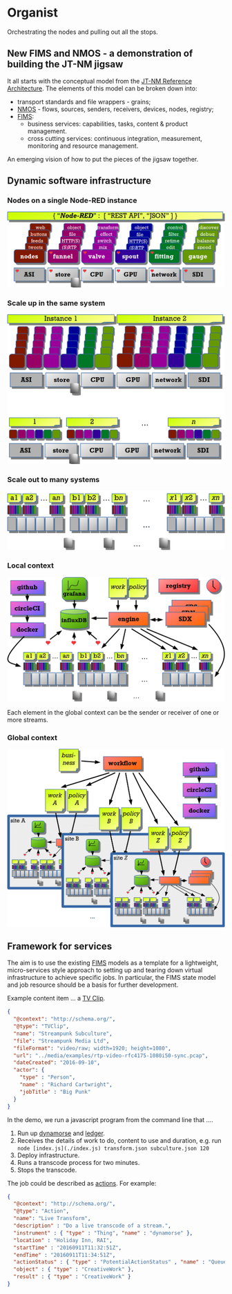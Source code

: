 # Organist
Orchestrating the nodes and pulling out all the stops.

## New FIMS and NMOS - a demonstration of building the JT-NM jigsaw

It all starts with the conceptual model from the [JT-NM Reference Architecture](file:///C:/users/sparkpunk/Google%20Drive/Streampunk%20Drive/tech/specs/jtnm/JT-NMReferenceArchitecturev1.0%20150904%20FINAL.pdf). The elements of this model can be broken down into:

* transport standards and file wrappers - grains;
* [NMOS](http://www.nmos.tv/) - flows, sources, senders, receivers, devices, nodes, registry;
* [FIMS](http://www.fims.tv/):
  * business services: capabilities, tasks, content & product management.
  * cross cutting services: continuous integration, measurement, monitoring and resource management.

An emerging vision of how to put the pieces of the jigsaw together.

## Dynamic software infrastructure

### Nodes on a single Node-RED instance

![basic platform](images/basic-platform1.png)

### Scale up in the same system

![scale up](images/scaleup.png)

### Scale out to many systems

![scale out](images/scaleout.png)

### Local context

![local context](images/local-context.png)

Each element in the global context can be the sender or receiver of one or more streams.

### Global context

![global context](images/global-context.png)

## Framework for services

The aim is to use the existing [FIMS](/fims-tv/fims) models as a template for a lightweight, micro-services style approach to setting up and tearing down virtual infrastructure to achieve specific jobs. In particular, the FIMS state model and job resource should be a basis for further development.

Example content item ... a [TV Clip](http://www.schema.org/TVClip).

```json
{
  "@context": "http://schema.org/",
  "@type": "TVClip",
  "name": "Streampunk Subculture",
  "file": "Streampunk Media Ltd",
  "fileFormat": "video/raw; width=1920; height=1080",
  "url": "../media/examples/rtp-video-rfc4175-1080i50-sync.pcap",
  "dateCreated": "2016-09-10",
  "actor": {
    "type" : "Person",
    "name" : "Richard Cartwright",
    "jobTitle" : "Big Punk"
  }
}
```

In the demo, we run a javascript program from the command line that ....

1. Run up [dynamorse](/Streampunk/dynamorse) and [ledger](/Streampunk/ledger).
2. Receives the details of work to do, content to use and duration, e.g. run `node [index.js](./index.js) transform.json subculture.json 120`
3. Deploy infrastructure.
4. Runs a transcode process for two minutes.
5. Stops the transcode.

The job could be described as [actions](http://schema.org/docs/actions.html). For example:

```json
{
  "@context": "http://schema.org/",
  "@type": "Action",
  "name": "Live Transform",
  "description" : "Do a live transcode of a stream.",
  "instrument" : { "type" : "Thing", "name" : "dynamorse" },
  "location" : "Holiday Inn, RAI",
  "startTime" : "20160911T11:32:51Z",
  "endTime" : "20160911T11:34:51Z",
  "actionStatus" : { "type" : "PotentialActionStatus" , "name" : "Queued" },
  "object" : { "type" : "CreativeWork" },
  "result" : { "type" : "CreativeWork" }
}
```




